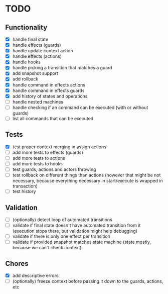 # TODO

## Functionality

- [x] handle final state
- [x] handle effects (guards)
- [x] handle update context action
- [x] handle effects (actions)
- [x] handle hooks
- [x] handle picking a transition that matches a guard
- [x] add snapshot support
- [x] add rollback
- [x] handle command in effects actions
- [x] handle command in effects guards
- [x] add history of states and operations
- [ ] handle nested machines
- [ ] handle checking if an command can be executed (with or without guards)
- [ ] list all commands that can be executed

## Tests

- [x] test proper context merging in assign actions
- [ ] add more tests to effects (guards)
- [ ] add more tests to actions
- [ ] add more tests to hooks
- [ ] test guards, actions and actors throwing
- [ ] test rollback on different things than actions (however that might be not necessary, because everything necessary in start/execute is wrapped in transaction)
- [ ] test history

## Validation

- [ ] (optionally) detect loop of automated transitions
- [ ] validate if final state doesn't have automated transition from it (execution stops there, but validation might help debugging) 
- [ ] validate if there is only one effect per transition
- [ ] validate if provided snapshot matches state machine (state mostly, because we can't check context)

## Chores

- [x] add descriptive errors
- [ ] (optionally) freeze context before passing it down to the guards, actions, etc
